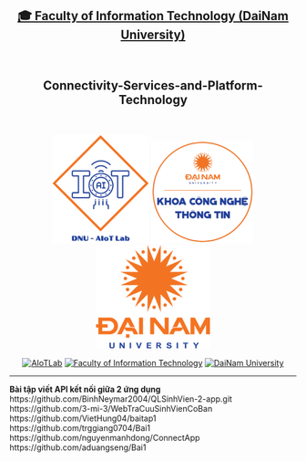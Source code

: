 <h2 align="center">
    <a href="https://dainam.edu.vn/vi/khoa-cong-nghe-thong-tin">
    🎓 Faculty of Information Technology (DaiNam University)
    </a>
</h2>
<br>
<h2 align="center">
    Connectivity-Services-and-Platform-Technology
</h2>
<br>
<div align="center">
    <p align="center">
        <img src="aiotlab_logo.png" alt="AIoTLab Logo" width="170"/>
        <img src="fitdnu_logo.png" alt="AIoTLab Logo" width="180"/>
        <img src="dnu_logo.png" alt="DaiNam University Logo" width="200"/>
    </p>

[![AIoTLab](https://img.shields.io/badge/AIoTLab-green?style=for-the-badge)](https://www.facebook.com/DNUAIoTLab)
[![Faculty of Information Technology](https://img.shields.io/badge/Faculty%20of%20Information%20Technology-blue?style=for-the-badge)](https://dainam.edu.vn/vi/khoa-cong-nghe-thong-tin)
[![DaiNam University](https://img.shields.io/badge/DaiNam%20University-orange?style=for-the-badge)](https://dainam.edu.vn)

</div>

<hr>
<b>Bài tập viết API kết nối giữa 2 ứng dụng</b>
<br>
https://github.com/BinhNeymar2004/QLSinhVien-2-app.git
<br>
https://github.com/3-mi-3/WebTraCuuSinhVienCoBan
<br>
https://github.com/VietHung04/baitap1
<br>
https://github.com/trggiang0704/Bai1
<br>
https://github.com/nguyenmanhdong/ConnectApp
<br>
https://github.com/aduangseng/Bai1


